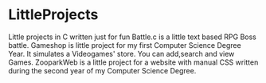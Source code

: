# LittleProjects
Little projects in C written just for fun
Battle.c is a little text based RPG Boss battle.
Gameshop is little project for my first Computer Science Degree Year. It simulates a Videogames' store. You can add,search and view Games.
ZooparkWeb is a little project for a website with manual CSS written during the second year of my Computer Science Degree.
